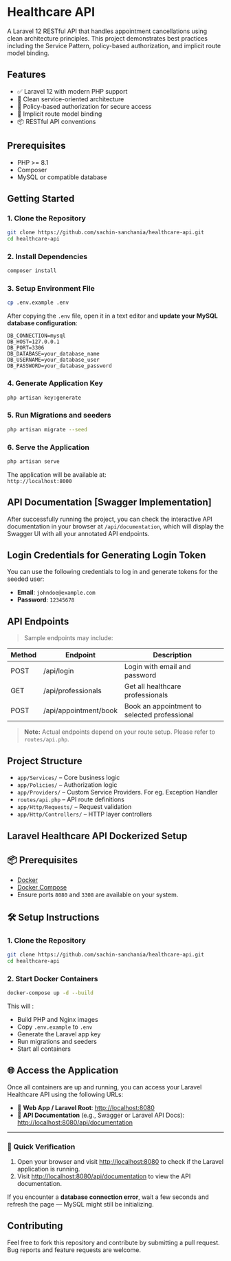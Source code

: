 # Healthcare API

A Laravel 12 RESTful API that handles appointment cancellations using clean architecture principles. This project demonstrates best practices including the Service Pattern, policy-based authorization, and implicit route model binding.

## Features

- ✅ Laravel 12 with modern PHP support
- 🧠 Clean service-oriented architecture
- 🔐 Policy-based authorization for secure access
- 🔁 Implicit route model binding
- 📦 RESTful API conventions

## Prerequisites

- PHP >= 8.1
- Composer
- MySQL or compatible database

## Getting Started

### 1. Clone the Repository

```bash
git clone https://github.com/sachin-sanchania/healthcare-api.git
cd healthcare-api
```

### 2. Install Dependencies

```bash
composer install
```

### 3. Setup Environment File

```bash
cp .env.example .env
```

After copying the `.env` file, open it in a text editor and **update your MySQL database configuration**:

```env
DB_CONNECTION=mysql
DB_HOST=127.0.0.1
DB_PORT=3306
DB_DATABASE=your_database_name
DB_USERNAME=your_database_user
DB_PASSWORD=your_database_password
```

### 4. Generate Application Key

```bash
php artisan key:generate
```

### 5. Run Migrations and seeders

```bash
php artisan migrate --seed
```

### 6. Serve the Application

```bash
php artisan serve
```

The application will be available at:  
`http://localhost:8000`

## API Documentation [Swagger Implementation]

After successfully running the project, you can check the interactive API documentation in your browser at `/api/documentation`, which will display the Swagger UI with all your annotated API endpoints.

## Login Credentials for Generating Login Token

You can use the following credentials to log in and generate tokens for the seeded user:

- **Email**: `johndoe@example.com`
- **Password**: `12345678`

## API Endpoints

> Sample endpoints may include:

| Method | Endpoint              | Description                                  |
|--------|-----------------------|----------------------------------------------|
| POST   | /api/login            | Login with email and password                |
| GET    | /api/professionals    | Get all healthcare professionals             |
| POST   | /api/appointment/book | Book an appointment to selected professional |

> **Note:** Actual endpoints depend on your route setup. Please refer to `routes/api.php`.

## Project Structure

- `app/Services/` – Core business logic
- `app/Policies/` – Authorization logic
- `app/Providers/` – Custom Service Providers. For eg. Exception Handler
- `routes/api.php` – API route definitions
- `app/Http/Requests/` – Request validation
- `app/Http/Controllers/` – HTTP layer controllers

## Laravel Healthcare API Dockerized Setup

## 📦 Prerequisites

- [Docker](https://www.docker.com/)
- [Docker Compose](https://docs.docker.com/compose/)
- Ensure ports `8080` and `3308` are available on your system.

## 🛠️ Setup Instructions

### 1. Clone the Repository

```bash
git clone https://github.com/sachin-sanchania/healthcare-api.git
cd healthcare-api
```

### 2. Start Docker Containers

```bash
docker-compose up -d --build
```
This will : 
- Build PHP and Nginx images
- Copy `.env.example` to `.env`
- Generate the Laravel app key
- Run migrations and seeders
- Start all containers

## 🌐 Access the Application

Once all containers are up and running, you can access your Laravel Healthcare API using the following URLs:

- 🔗 **Web App / Laravel Root**: [http://localhost:8080](http://localhost:8080)
- 📘 **API Documentation** (e.g., Swagger or Laravel API Docs): [http://localhost:8080/api/documentation](http://localhost:8080/api/documentation)

---

### 🔎 Quick Verification

1. Open your browser and visit [http://localhost:8080](http://localhost:8080) to check if the Laravel application is running.
2. Visit [http://localhost:8080/api/documentation](http://localhost:8080/api/documentation) to view the API documentation.

If you encounter a **database connection error**, wait a few seconds and refresh the page — MySQL might still be initializing.


## Contributing

Feel free to fork this repository and contribute by submitting a pull request. Bug reports and feature requests are welcome.
